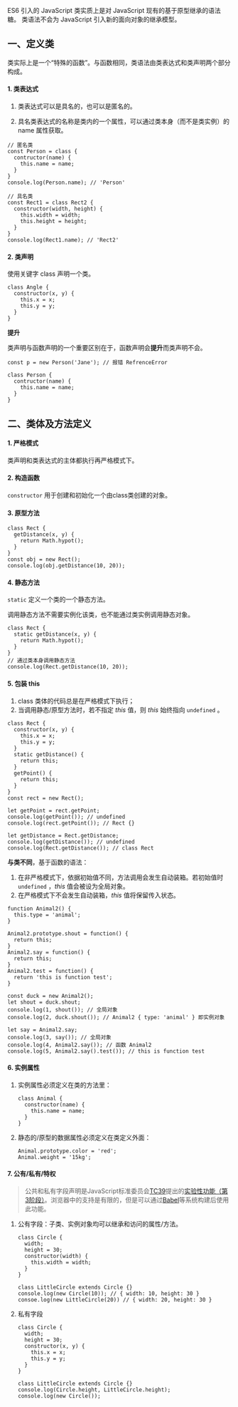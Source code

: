 ES6 引入的 JavaScript 类实质上是对 JavaScript 现有的基于原型继承的语法糖。
类语法不会为 JavaScript 引入新的面向对象的继承模型。

## 一、定义类

类实际上是一个“特殊的函数”。与函数相同，类语法由类表达式和类声明两个部分构成。

#### 1. 类表达式

1. 类表达式可以是具名的，也可以是匿名的。

2. 具名类表达式的名称是类内的一个属性，可以通过类本身（而不是类实例）的 name 属性获取。 

```
// 匿名类
const Person = class {
  contructor(name) {
  	this.name = name;
  }
}
console.log(Person.name); // 'Person'

// 具名类
const Rect1 = class Rect2 {
  constructor(width, height) {
  	this.width = width;
  	this.height = height;
  }
}
console.log(Rect1.name); // 'Rect2'
```



#### 2. 类声明

使用关键字 class 声明一个类。

```
class Angle {
  constructor(x, y) {
    this.x = x;
    this.y = y;
  }
}
```

**提升**

类声明与函数声明的一个重要区别在于，函数声明会**提升**而类声明不会。

```
const p = new Person('Jane'); // 报错 RefrenceError

class Person {
  contructor(name) {
  	this.name = name;
  }
}
```



## 二、类体及方法定义

#### 1. 严格模式

类声明和类表达式的主体都执行再严格模式下。

#### 2. 构造函数

`constructor` 用于创建和初始化一个由class类创建的对象。

#### 3. 原型方法

```
class Rect {
  getDistance(x, y) {
  	return Math.hypot();
  }
}
const obj = new Rect();
console.log(obj.getDistance(10, 20));
```



#### 4. 静态方法

`static` 定义一个类的一个静态方法。

调用静态方法不需要实例化该类，也不能通过类实例调用静态对象。

```
class Rect {
  static getDistance(x, y) {
  	return Math.hypot();
  }
}
// 通过类本身调用静态方法
console.log(Rect.getDistance(10, 20));
```

#### 5. 包装 this

1. class 类体的代码总是在严格模式下执行；
2. 当调用静态/原型方法时，若不指定 *this* 值，则 *this* 始终指向 `undefined` 。

```
class Rect {
  constructor(x, y) {
  	this.x = x;
  	this.y = y;
  }
  static getDistance() {
  	return this;
  }
  getPoint() {
  	return this;
  }
}
const rect = new Rect();

let getPoint = rect.getPoint;
console.log(getPoint()); // undefined
console.log(rect.getPoint()); // Rect {}

let getDistance = Rect.getDistance;
console.log(getDistance()); // undefined
console.log(Rect.getDistance()); // class Rect
```

**与类不同**，基于函数的语法：

1. 在非严格模式下，依据初始值不同，方法调用会发生自动装箱。若初始值时 `undefined` ，*this* 值会被设为全局对象。
2. 在严格模式下不会发生自动装箱，*this* 值将保留传入状态。

```
function Animal2() {
  this.type = 'animal';
}

Animal2.prototype.shout = function() {
  return this;
}
Animal2.say = function() {
  return this;
}
Animal2.test = function() {
  return 'this is function test';
}

const duck = new Animal2();
let shout = duck.shout;
console.log(1, shout()); // 全局对象
console.log(2, duck.shout()); // Animal2 { type: 'animal' } 即实例对象

let say = Animal2.say;
console.log(3, say()); // 全局对象
console.log(4, Animal2.say()); // 函数 Animal2
console.log(5, Animal2.say().test()); // this is function test
```



#### 6. 实例属性

1. 实例属性必须定义在类的方法里：

   ```
   class Animal {
     constructor(name) {
       this.name = name;
     }
   }
   ```

2. 静态的/原型的数据属性必须定义在类定义外面：

   ```
   Animal.prototype.color = 'red';
   Animal.weight = '15kg';
   ```

   

#### 7. 公有/私有/特权

> 公共和私有字段声明是JavaScript标准委员会[TC39](https://tc39.es/)提出的[实验性功能（第3阶段）](https://github.com/tc39/proposal-class-fields)。浏览器中的支持是有限的，但是可以通过[Babel](https://babeljs.io/)等系统构建后使用此功能。

1. 公有字段：子类、实例对象均可以继承和访问的属性/方法。

   ```
   class Circle {
     width;
     height = 30;
     constructor(width) {
       this.width = width;
     }
   }
   
   class LittleCircle extends Circle {}
   console.log(new Circle(10)); // { width: 10, height: 30 }
   consoe.log(new LittleCircle(20)) // { width: 20, height: 30 }
   ```

2. 私有字段

   ```
   class Circle {
     width;
     height = 30;
     constructor(x, y) {
       this.x = x;
       this.y = y;
     }
   }
   
   class LittleCircle extends Circle {}
   console.log(Circle.height, LittleCircle.height);
   console.log(new Circle());
   ```

   

